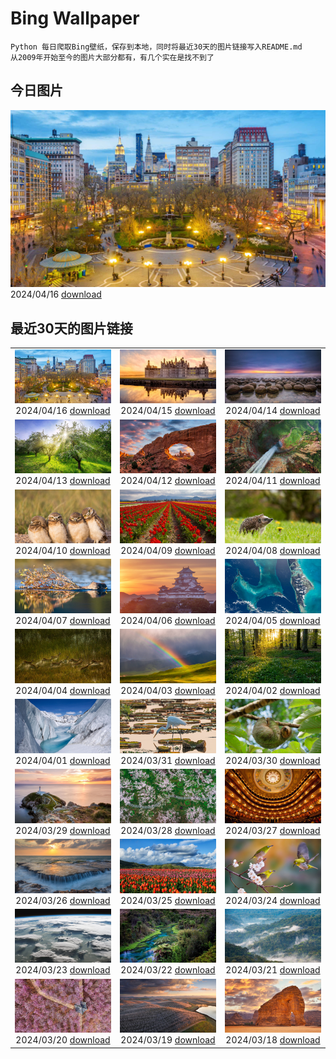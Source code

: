 # Bing Wallpaper

```
Python 每日爬取Bing壁纸，保存到本地，同时将最近30天的图片链接写入README.md
从2009年开始至今的图片大部分都有，有几个实在是找不到了
```



## 今日图片


![](./images/2024/04/16/UnionSquareNYC_ZH-CN1533018653_1920x1080_2024-04-16.jpg)2024/04/16 [download](./images/2024/04/16/UnionSquareNYC_ZH-CN1533018653_1920x1080_2024-04-16.jpg)

## 最近30天的图片链接


|      |      |      |
| :----: | :----: | :----: |
|![](./images/2024/04/16/UnionSquareNYC_ZH-CN1533018653_1920x1080_2024-04-16.jpg)2024/04/16 [download](./images/2024/04/16/UnionSquareNYC_ZH-CN1533018653_1920x1080_2024-04-16.jpg)|![](./images/2024/04/15/ChambordCastle_ZH-CN0930093515_1920x1080_2024-04-15.jpg)2024/04/15 [download](./images/2024/04/15/ChambordCastle_ZH-CN0930093515_1920x1080_2024-04-15.jpg)|![](./images/2024/04/14/BowlingBallCali_ZH-CN0434558966_1920x1080_2024-04-14.jpg)2024/04/14 [download](./images/2024/04/14/BowlingBallCali_ZH-CN0434558966_1920x1080_2024-04-14.jpg)|
|![](./images/2024/04/13/SpringApple_ZH-CN0101917345_1920x1080_2024-04-13.jpg)2024/04/13 [download](./images/2024/04/13/SpringApple_ZH-CN0101917345_1920x1080_2024-04-13.jpg)|![](./images/2024/04/12/SunsetArchesNP_ZH-CN9875945974_1920x1080_2024-04-12.jpg)2024/04/12 [download](./images/2024/04/12/SunsetArchesNP_ZH-CN9875945974_1920x1080_2024-04-12.jpg)|![](./images/2024/04/11/DragonWaterfall_ZH-CN9580105565_1920x1080_2024-04-11.jpg)2024/04/11 [download](./images/2024/04/11/DragonWaterfall_ZH-CN9580105565_1920x1080_2024-04-11.jpg)|
|![](./images/2024/04/10/OwlSiblings_ZH-CN9441687518_1920x1080_2024-04-10.jpg)2024/04/10 [download](./images/2024/04/10/OwlSiblings_ZH-CN9441687518_1920x1080_2024-04-10.jpg)|![](./images/2024/04/09/SkagitValleyTulips_ZH-CN9034120306_1920x1080_2024-04-09.jpg)2024/04/09 [download](./images/2024/04/09/SkagitValleyTulips_ZH-CN9034120306_1920x1080_2024-04-09.jpg)|![](./images/2024/04/08/HedgehogMeadow_ZH-CN8845586473_1920x1080_2024-04-08.jpg)2024/04/08 [download](./images/2024/04/08/HedgehogMeadow_ZH-CN8845586473_1920x1080_2024-04-08.jpg)|
|![](./images/2024/04/07/BeaverDenali_ZH-CN8736013851_1920x1080_2024-04-07.jpg)2024/04/07 [download](./images/2024/04/07/BeaverDenali_ZH-CN8736013851_1920x1080_2024-04-07.jpg)|![](./images/2024/04/06/JapanHimeji_ZH-CN8344654166_1920x1080_2024-04-06.jpg)2024/04/06 [download](./images/2024/04/06/JapanHimeji_ZH-CN8344654166_1920x1080_2024-04-06.jpg)|![](./images/2024/04/05/BahamasSpace_ZH-CN8053657656_1920x1080_2024-04-05.jpg)2024/04/05 [download](./images/2024/04/05/BahamasSpace_ZH-CN8053657656_1920x1080_2024-04-05.jpg)|
|![](./images/2024/04/04/AntelopeBotswana_ZH-CN8253323519_1920x1080_2024-04-04.jpg)2024/04/04 [download](./images/2024/04/04/AntelopeBotswana_ZH-CN8253323519_1920x1080_2024-04-04.jpg)|![](./images/2024/04/03/KyrgyzstanRainbow_ZH-CN8027219590_1920x1080_2024-04-03.jpg)2024/04/03 [download](./images/2024/04/03/KyrgyzstanRainbow_ZH-CN8027219590_1920x1080_2024-04-03.jpg)|![](./images/2024/04/02/JutlandSpring_ZH-CN7785758539_1920x1080_2024-04-02.jpg)2024/04/02 [download](./images/2024/04/02/JutlandSpring_ZH-CN7785758539_1920x1080_2024-04-02.jpg)|
|![](./images/2024/04/01/MontBlancGlacier_ZH-CN2918240023_1920x1080_2024-04-01.jpg)2024/04/01 [download](./images/2024/04/01/MontBlancGlacier_ZH-CN2918240023_1920x1080_2024-04-01.jpg)|![](./images/2024/03/31/ArdeAlba_ZH-CN6807697569_1920x1080_2024-03-31.jpg)2024/03/31 [download](./images/2024/03/31/ArdeAlba_ZH-CN6807697569_1920x1080_2024-03-31.jpg)|![](./images/2024/03/30/SleepySloth_ZH-CN6084460583_1920x1080_2024-03-30.jpg)2024/03/30 [download](./images/2024/03/30/SleepySloth_ZH-CN6084460583_1920x1080_2024-03-30.jpg)|
|![](./images/2024/03/29/SouthStackLight_ZH-CN5932471774_1920x1080_2024-03-29.jpg)2024/03/29 [download](./images/2024/03/29/SouthStackLight_ZH-CN5932471774_1920x1080_2024-03-29.jpg)|![](./images/2024/03/28/ShanghaiBlossoms_ZH-CN5594677517_1920x1080_2024-03-28.jpg)2024/03/28 [download](./images/2024/03/28/ShanghaiBlossoms_ZH-CN5594677517_1920x1080_2024-03-28.jpg)|![](./images/2024/03/27/TeatroColon_ZH-CN5378730986_1920x1080_2024-03-27.jpg)2024/03/27 [download](./images/2024/03/27/TeatroColon_ZH-CN5378730986_1920x1080_2024-03-27.jpg)|
|![](./images/2024/03/26/HangRaiVietnam_ZH-CN1601428109_1920x1080_2024-03-26.jpg)2024/03/26 [download](./images/2024/03/26/HangRaiVietnam_ZH-CN1601428109_1920x1080_2024-03-26.jpg)|![](./images/2024/03/25/TulipAbbotsford_ZH-CN1401627293_1920x1080_2024-03-25.jpg)2024/03/25 [download](./images/2024/03/25/TulipAbbotsford_ZH-CN1401627293_1920x1080_2024-03-25.jpg)|![](./images/2024/03/24/WhiteEyes_ZH-CN1130380430_1920x1080_2024-03-24.jpg)2024/03/24 [download](./images/2024/03/24/WhiteEyes_ZH-CN1130380430_1920x1080_2024-03-24.jpg)|
|![](./images/2024/03/23/AmazonClouds_ZH-CN0578911147_1920x1080_2024-03-23.jpg)2024/03/23 [download](./images/2024/03/23/AmazonClouds_ZH-CN0578911147_1920x1080_2024-03-23.jpg)|![](./images/2024/03/22/WaikatoWater_ZH-CN0417438809_1920x1080_2024-03-22.jpg)2024/03/22 [download](./images/2024/03/22/WaikatoWater_ZH-CN0417438809_1920x1080_2024-03-22.jpg)|![](./images/2024/03/21/BwindiNationalForest_ZH-CN0436137473_1920x1080_2024-03-21.jpg)2024/03/21 [download](./images/2024/03/21/BwindiNationalForest_ZH-CN0436137473_1920x1080_2024-03-21.jpg)|
|![](./images/2024/03/20/Springequinox2024_ZH-CN5647214924_1920x1080_2024-03-20.jpg)2024/03/20 [download](./images/2024/03/20/Springequinox2024_ZH-CN5647214924_1920x1080_2024-03-20.jpg)|![](./images/2024/03/19/AlmondBloom_ZH-CN9441550492_1920x1080_2024-03-19.jpg)2024/03/19 [download](./images/2024/03/19/AlmondBloom_ZH-CN9441550492_1920x1080_2024-03-19.jpg)|![](./images/2024/03/18/ElephantRock_ZH-CN9293300383_1920x1080_2024-03-18.jpg)2024/03/18 [download](./images/2024/03/18/ElephantRock_ZH-CN9293300383_1920x1080_2024-03-18.jpg)|


